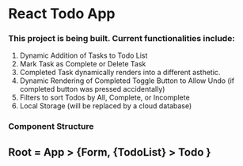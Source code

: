 # React Todo App

### This project is being built. Current functionalities include:

1. Dynamic Addition of Tasks to Todo List
2. Mark Task as Complete or Delete Task
3. Completed Task dynamically renders into a different asthetic.
4. Dynamic Rendering of Completed Toggle Button to Allow Undo (if completed button was pressed accidentally)
5. Filters to sort Todos by All, Complete, or Incomplete
6. Local Storage (will be replaced by a cloud database)

### Component Structure 

## Root = App > {Form, {TodoList} > Todo } 
